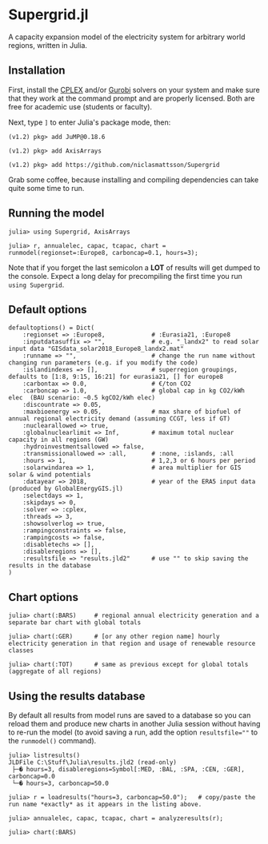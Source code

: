 # Supergrid.jl

A capacity expansion model of the electricity system for arbitrary world regions, written in Julia.

## Installation

First, install the [CPLEX](https://developer.ibm.com/docloud/blog/2019/07/04/cplex-optimization-studio-for-students-and-academics/) and/or [Gurobi](https://www.gurobi.com/academia/academic-program-and-licenses/) solvers on your system and make sure that they work at the command prompt and are properly licensed. Both are free for academic use (students or faculty).

Next, type `]` to enter Julia's package mode, then:

```
(v1.2) pkg> add JuMP@0.18.6

(v1.2) pkg> add AxisArrays

(v1.2) pkg> add https://github.com/niclasmattsson/Supergrid
```

Grab some coffee, because installing and compiling dependencies can take quite some time to run.

## Running the model

```
julia> using Supergrid, AxisArrays

julia> r, annualelec, capac, tcapac, chart = runmodel(regionset=:Europe8, carboncap=0.1, hours=3);
```

Note that if you forget the last semicolon a **LOT** of results will get dumped to the console. Expect a long delay for precompiling the first time you run `using Supergrid`.

## Default options

```
defaultoptions() = Dict(
    :regionset => :Europe8,             # :Eurasia21, :Europe8
    :inputdatasuffix => "",             # e.g. "_landx2" to read solar input data "GISdata_solar2018_Europe8_landx2.mat"
    :runname => "",                     # change the run name without changing run parameters (e.g. if you modify the code)
    :islandindexes => [],               # superregion groupings, defaults to [1:8, 9:15, 16:21] for eurasia21, [] for europe8
    :carbontax => 0.0,                  # €/ton CO2
    :carboncap => 1.0,                  # global cap in kg CO2/kWh elec  (BAU scenario: ~0.5 kgCO2/kWh elec)
    :discountrate => 0.05,
    :maxbioenergy => 0.05,              # max share of biofuel of annual regional electricity demand (assuming CCGT, less if GT) 
    :nuclearallowed => true,
    :globalnuclearlimit => Inf,         # maximum total nuclear capacity in all regions (GW)
    :hydroinvestmentsallowed => false,
    :transmissionallowed => :all,       # :none, :islands, :all
    :hours => 1,                        # 1,2,3 or 6 hours per period
    :solarwindarea => 1,                # area multiplier for GIS solar & wind potentials
    :datayear => 2018,                  # year of the ERA5 input data (produced by GlobalEnergyGIS.jl)
    :selectdays => 1,
    :skipdays => 0,
    :solver => :cplex,
    :threads => 3,
    :showsolverlog => true,
    :rampingconstraints => false,
    :rampingcosts => false,
    :disabletechs => [],
    :disableregions => [],
    :resultsfile => "results.jld2"      # use "" to skip saving the results in the database
)
```

## Chart options

```
julia> chart(:BARS)     # regional annual electricity generation and a separate bar chart with global totals

julia> chart(:GER)      # [or any other region name] hourly electricity generation in that region and usage of renewable resource classes

julia> chart(:TOT)      # same as previous except for global totals (aggregate of all regions)
```

## Using the results database

By default all results from model runs are saved to a database so you can reload them and produce new charts in another Julia session without having to re-run the model (to avoid saving a run, add the option `resultsfile=""` to the `runmodel()` command).

```
julia> listresults()
JLDFile C:\Stuff\Julia\results.jld2 (read-only)
 ├─� hours=3, disableregions=Symbol[:MED, :BAL, :SPA, :CEN, :GER], carboncap=0.0
 └─� hours=3, carboncap=50.0

julia> r = loadresults("hours=3, carboncap=50.0");   # copy/paste the run name *exactly* as it appears in the listing above.

julia> annualelec, capac, tcapac, chart = analyzeresults(r);

julia> chart(:BARS)
```
